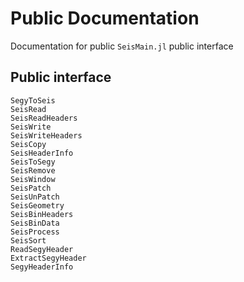 # Public Documentation

Documentation for public `SeisMain.jl` public interface


## Public interface


```@docs
SegyToSeis
SeisRead
SeisReadHeaders
SeisWrite
SeisWriteHeaders
SeisCopy
SeisHeaderInfo
SeisToSegy
SeisRemove
SeisWindow
SeisPatch
SeisUnPatch
SeisGeometry
SeisBinHeaders
SeisBinData
SeisProcess
SeisSort
ReadSegyHeader
ExtractSegyHeader
SegyHeaderInfo
```
